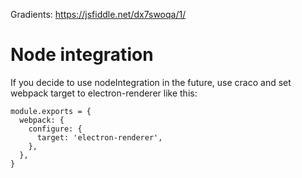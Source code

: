 Gradients: https://jsfiddle.net/dx7swoqa/1/

# Node integration

If you decide to use nodeIntegration in the future, use craco and set webpack target to electron-renderer like this:

```
module.exports = {
  webpack: {
    configure: {
      target: 'electron-renderer',
    },
  },
}
```
